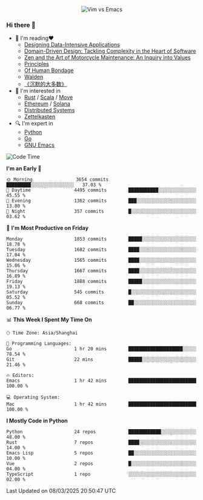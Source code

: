 <p align="center">
    <img src="https://gist.githubusercontent.com/coldnight/e696baffb094e71c96cb302118878eae/raw/40ea5053a6f66cc65f90f437e4173497da225958/banner.gif" alt="Vim vs Emacs" />
</p>

### Hi there 👋

- 📖 I'm reading❤️
    + [Designing Data-Intensive Applications](https://www.oreilly.com/library/view/designing-data-intensive-applications/9781491903063/)
    + [Domain-Driven Design: Tackling Complexity in the Heart of Software](https://www.dddcommunity.org/book/evans_2003/)
    + [Zen and the Art of Motorcycle Maintenance: An Inquiry into Values](https://en.wikipedia.org/wiki/Zen_and_the_Art_of_Motorcycle_Maintenance)
    + [Principles](https://www.principles.com/)
    + [Of Human Bondage](https://en.wikipedia.org/wiki/Of_Human_Bondage)
    + [Walden](https://en.wikipedia.org/wiki/Walden)
    + [《沉默的大多数》](https://en.wikipedia.org/wiki/Silent_majority)
- 🌱 I'm interested in
    + [Rust](https://www.rust-lang.org/) / [Scala](https://www.scala-lang.org/) / [Move](https://github.com/move-language/move/)
    + [Ethereum](https://ethereum.org/en/) / [Solana](https://solana.com/)
	+ [Distributed Systems](https://www.linuxzen.com/notes/topics/20200320174417_%E5%88%86%E5%B8%83%E5%BC%8F/)
	+ [Zettelkasten](https://www.linuxzen.com/notes/notes/20220120080920-slip_box/)
- 🔍 I'm expert in
    + [Python](https://www.python.org/)
    + [Go](https://go.dev/)
    + [GNU Emacs](https://www.gnu.org/software/emacs/)

<!--START_SECTION:waka-->
![Code Time](http://img.shields.io/badge/Code%20Time-3%2C222%20hrs%206%20mins-blue)

**I'm an Early 🐤** 

```text
🌞 Morning                3654 commits        █████████░░░░░░░░░░░░░░░░   37.03 % 
🌆 Daytime                4495 commits        ███████████░░░░░░░░░░░░░░   45.55 % 
🌃 Evening                1362 commits        ███░░░░░░░░░░░░░░░░░░░░░░   13.80 % 
🌙 Night                  357 commits         █░░░░░░░░░░░░░░░░░░░░░░░░   03.62 % 
```
📅 **I'm Most Productive on Friday** 

```text
Monday                   1853 commits        █████░░░░░░░░░░░░░░░░░░░░   18.78 % 
Tuesday                  1682 commits        ████░░░░░░░░░░░░░░░░░░░░░   17.04 % 
Wednesday                1565 commits        ████░░░░░░░░░░░░░░░░░░░░░   15.86 % 
Thursday                 1667 commits        ████░░░░░░░░░░░░░░░░░░░░░   16.89 % 
Friday                   1888 commits        █████░░░░░░░░░░░░░░░░░░░░   19.13 % 
Saturday                 545 commits         █░░░░░░░░░░░░░░░░░░░░░░░░   05.52 % 
Sunday                   668 commits         ██░░░░░░░░░░░░░░░░░░░░░░░   06.77 % 
```


📊 **This Week I Spent My Time On** 

```text
🕑︎ Time Zone: Asia/Shanghai

💬 Programming Languages: 
Go                       1 hr 20 mins        ████████████████████░░░░░   78.54 % 
Git                      22 mins             █████░░░░░░░░░░░░░░░░░░░░   21.46 % 

🔥 Editors: 
Emacs                    1 hr 42 mins        █████████████████████████   100.00 % 

💻 Operating System: 
Mac                      1 hr 42 mins        █████████████████████████   100.00 % 
```

**I Mostly Code in Python** 

```text
Python                   24 repos            ████████████░░░░░░░░░░░░░   48.00 % 
Rust                     7 repos             ████░░░░░░░░░░░░░░░░░░░░░   14.00 % 
Emacs Lisp               5 repos             ██░░░░░░░░░░░░░░░░░░░░░░░   10.00 % 
Vue                      2 repos             █░░░░░░░░░░░░░░░░░░░░░░░░   04.00 % 
TypeScript               1 repo              ░░░░░░░░░░░░░░░░░░░░░░░░░   02.00 % 
```




 Last Updated on 08/03/2025 20:50:47 UTC
<!--END_SECTION:waka-->
